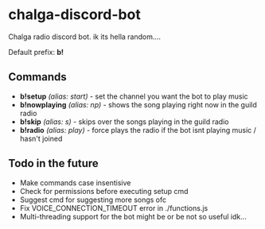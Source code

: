 # chalga-discord-bot
Chalga radio discord bot. ik its hella random....

Default prefix: **b!**

## Commands

- **b!setup** *(alias: start)* - set the channel you want the bot to play music
- **b!nowplaying** *(alias: np)* - shows the song playing right now in the guild radio
- **b!skip** *(alias: s)* - skips over the songs playing in the guild radio
- **b!radio** *(alias: play)* - force plays the radio if the bot isnt playing music / hasn't joined

## Todo in the future

- Make commands case insentisive
- Check for permissions before executing setup cmd
- Suggest cmd for suggesting more songs ofc
- Fix VOICE_CONNECTION_TIMEOUT error in ./functions.js
- Multi-threading support for the bot might be or be not so useful idk...
